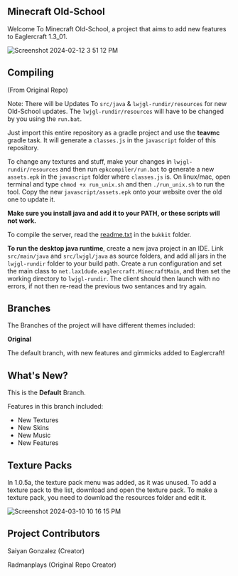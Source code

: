 ## Minecraft Old-School

Welcome To Minecraft Old-School, a project that aims to add new features to Eaglercraft 1.3_01.

![Screenshot 2024-02-12 3 51 12 PM](https://github.com/SaiyanGonzalez01/Minecraft-Old-School/assets/153963453/4b483027-043e-449c-9761-93bd9bdd7e2a)

## Compiling
(From Original Repo)

Note: There will be Updates To `src/java` & `lwjgl-rundir/resources` for new Old-School updates. The `lwjgl-rundir/resources` will have to be changed by you using the `run.bat`.

Just import this entire repository as a gradle project and use the **teavmc** gradle task. It will generate a `classes.js` in the `javascript` folder of this repository.

To change any textures and stuff, make your changes in `lwjgl-rundir/resources` and then run `epkcompiler/run.bat` to generate a new `assets.epk` in the `javascript` folder where `classes.js` is. On linux/mac, open terminal and type `chmod +x run_unix.sh` and then `./run_unix.sh` to run the tool. Copy the new `javascript/assets.epk` onto your website over the old one to update it.

**Make sure you install java and add it to your PATH, or these scripts will not work.**

To compile the server, read the [readme.txt](https://github.com/LAX1DUDE/eaglercraft-beta/blob/main/bukkit/readme.txt) in the `bukkit` folder.

**To run the desktop java runtime**, create a new java project in an IDE. Link `src/main/java` and `src/lwjgl/java` as source folders, and add all jars in the `lwjgl-rundir` folder to your build path. Create a run configuration and set the main class to `net.lax1dude.eaglercraft.MinecraftMain`, and then set the working directory to `lwjgl-rundir`. The client should then launch with no errors, if not then re-read the previous two sentances and try again.

## Branches

The Branches of the project will have different themes included:

**Original**

The default branch, with new features and gimmicks added to Eaglercraft!

## What's New?

This is the **Default** Branch.

Features in this branch included:

- New Textures
- New Skins
- New Music
- New Features

## Texture Packs

In 1.0.5a, the texture pack menu was added, as it was unused. To add a texture pack to the list, download and open the texture pack. To make a texture pack, you need to download the resources folder and edit it.

![Screenshot 2024-03-10 10 16 15 PM](https://github.com/SaiyanGonzalez01/Minecraft-Old-School/assets/153963453/e3944dc4-c0f2-4d9d-93a0-1c65a762deb4)


## Project Contributors
Saiyan Gonzalez (Creator)

Radmanplays (Original Repo Creator)


